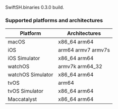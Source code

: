 SwiftSH.binaries 0.3.0 build.

### Supported platforms and architectures

| Platform          | Architectures      |
| ----------------- | ------------------ |
| macOS             | x86_64 arm64       |
| iOS               | arm64 armv7 armv7s |
| iOS Simulator     | x86_64 arm64       |
| watchOS           | armv7k arm64_32    |
| watchOS Simulator | x86_64 arm64       |
| tvOS              | arm64              |
| tvOS Simulator    | x86_64 arm64       |
| Maccatalyst       | x86_64 arm64       |
